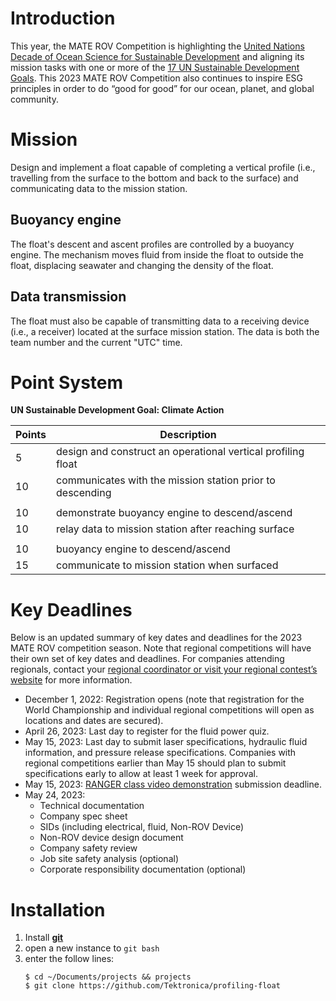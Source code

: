 # Introduction

This year, the MATE ROV Competition is highlighting the [United Nations Decade of Ocean Science for Sustainable Development](https://en.unesco.org/ocean-decade) and aligning its mission tasks with one or more of the [17 UN Sustainable Development Goals](https://www.un.org/sustainabledevelopment/sustainable-development-goals/). This 2023 MATE ROV Competition also continues to inspire ESG principles in order to do “good for good” for our ocean, planet, and global community.


# Mission

Design and implement a float capable of completing a vertical profile (i.e., travelling from the surface to the bottom and back to the surface) and communicating data to the mission station. 

## Buoyancy engine

The float's descent and ascent profiles are controlled by a buoyancy engine. The mechanism moves fluid from inside the float to outside the float, displacing seawater and changing the density of the float.

## Data transmission

The float must also be capable of transmitting data to a receiving device (i.e.,
a receiver) located at the surface mission station. The data is both the team number and the current "UTC" time.


# Point System

**UN Sustainable Development Goal: Climate Action**

| Points            | Description                                                   |
| ----------------- | ------------------------------------------------------------- |
| 5                 | design and construct an operational vertical profiling float  |
| 10                | communicates with the mission station prior to descending     |
|                   |                                                               |
| 10                | demonstrate buoyancy engine to descend/ascend                 |
| 10                | relay data to mission station after reaching surface          |
|                   |                                                               |
| 10                | buoyancy engine to descend/ascend                             |
| 15                | communicate to mission station when surfaced                  |


# Key Deadlines

Below is an updated summary of key dates and deadlines for the 2023 MATE ROV competition season. Note that regional competitions will have their own set of key dates and deadlines. For companies attending regionals, contact your [regional coordinator or visit your regional contest’s website](https://www.materovcompetition.org/regionals) for more information.

* December 1, 2022: Registration opens (note that registration for the World Championship and
individual regional competitions will open as locations and dates are secured).
* April 26, 2023: Last day to register for the fluid power quiz.
* May 15, 2023: Last day to submit laser specifications, hydraulic fluid information, and pressure
release specifications. Companies with regional competitions earlier than May 15 should plan to
submit specifications early to allow at least 1 week for approval.
* May 15, 2023: [RANGER class video demonstration](https://materovcompetition.org/rangerspecs) submission deadline.
* May 24, 2023:
    * Technical documentation
    * Company spec sheet
    * SIDs (including electrical, fluid, Non-ROV Device)
    * Non-ROV device design document
    * Company safety review
    * Job site safety analysis (optional)
    * Corporate responsibility documentation (optional)


# Installation

1. Install **[git](https://git-scm.com/)**
2. open a new instance to `git bash`
3. enter the follow lines:
    ```
    $ cd ~/Documents/projects && projects
    $ git clone https://github.com/Tektronica/profiling-float
    ```
